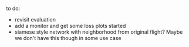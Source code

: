 to do:

- revisit evaluation
- add a monitor and get some loss plots started
- siamese style network with neighborhood from original flight? Maybe we don't have this though in some use case


